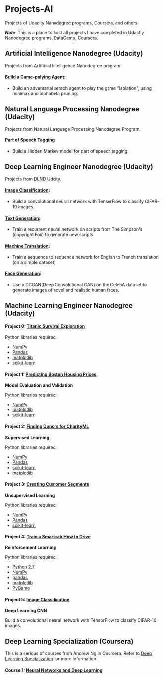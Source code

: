 # Projects-AI
Projects of Udacity Nanodegree programs, Coursera, and others.

***Note***: This is a place to host all projects I have completed in Udactiy Nanodegree programs, DataCamp, Coursera.

## Artificial Intelligence Nanodegree (Udacity)
Projects from Artificial Intelligence Nanodegree program.

#### [Build a Game-palying Agent](https://github.com/eexzy/projects-AI/tree/master/AIND-Isolation-master):
* Build an adversarial serach agent to play the game "Isolation", using minimax and alphabeta pruning. 


## Natural Language Processing Nanodegree (Udacity)
Projects from Natural Language Processing Nanodegree Program.
#### [Part of Speech Tagging](https://github.com/eexzy/projects-AI/tree/master/hmm-tagger):
* Build a Hidden Markov model for part of speech tagging.

## Deep Learning Engineer Nanodegree (Udacity)
Projects from [DLND Udcity](https://github.com/udacity/deep-learning).

#### [Image Classification](https://github.com/eexzy/projects-AI/tree/master/P5-image-classification): 
* Build a convolutional neural network with TensorFlow to classify CIFAR-10 images.

#### [Text Generation](https://github.com/eexzy/projects-AI/tree/master/tv-script-generation): 
* Train a recurrent neural network on scripts from The Simpson's (copyright Fox) to generate new scripts.

#### [Machine Translation](https://github.com/eexzy/projects-AI/tree/master/language-translation): 
* Train a sequence to sequence network for English to French translation (on a simple dataset)

#### [Face Generation](https://github.com/eexzy/projects-AI/tree/master/face_generation): 
* Use a DCGAN(Deep Convolutional GAN) on the CelebA dataset to generate images of novel and realistic human faces.

## Machine Learning Engineer Nanodegree (Udacity)

#### Project 0: [Titanic Survival Exploration](https://github.com/eexzy/projects-AI/tree/master/P0_titanic_survival_exploration)

Python libraries required:

- [NumPy](http://www.numpy.org/)
- [Pandas](http://pandas.pydata.org)
- [matplotlib](http://matplotlib.org/)
- [scikit-learn](http://scikit-learn.org/stable/)

#### Project 1: [Predicting Boston Housing Prices](https://github.com/eexzy/projects-AI/tree/master/P1_boston_housing)
**Model Evaluation and Validation**

Python libraries required:

- [NumPy](http://www.numpy.org/)
- [matplotlib](http://matplotlib.org/)
- [scikit-learn](http://scikit-learn.org/stable/)

#### Project 2: [Finding Donors for CharityML](https://github.com/eexzy/projects-AI/tree/master/P2-find_donors_for_CharityML)
**Supervised Learning**

Python libraries required:

- [NumPy](http://www.numpy.org/)
- [Pandas](http://pandas.pydata.org/)
- [scikit-learn](http://scikit-learn.org/stable/)
- [matplotlib](http://matplotlib.org/)

#### Project 3: [Creating Customer Segments](https://github.com/eexzy/projects-AI/tree/master/P3_creating-customer-segments)
**Unsupervised Learning**

Python libraries required:

- [NumPy](http：//www.numpy.org/)
- [Pandas](http：//pandas.pydata.org)
- [scikit-learn](http：//scikit-learn.org/stable/)

#### Project 4: [Train a Smartcab How to Drive](https://github.com/eexzy/projects-AI/tree/master/P4_smartcab-to-drive)
**Reinforcement Learning**

Python libraries required:

- [Python 2.7](https://www.python.org/download/releases/2.7/)
- [NumPy](http://www.numpy.org/)
- [pandas](http://pandas.pydata.org/)
- [matplotlib](http://matplotlib.org/)
- [PyGame](http://pygame.org/)

#### Project 5: [Image Classification](https://github.com/eexzy/projects-AI/tree/master/P5-image-classification)
**Deep Learning CNN**

Build a convolutional neural network with TensorFlow to classify CIFAR-10 images.


## Deep Learning Specialization (Coursera)

This is a serious of courses from Andrew Ng in Coursera. Refer to [Deep Learning Specialization](https://www.coursera.org/specializations/deep-learning) for more information.

#### Course 1: [Neural Networks and Deep Learning](https://github.com/eexzy/projects-AI/tree/master/deeplearning.ai-specialization/Course1-Neural-Networks-and-Deep-Learning)


